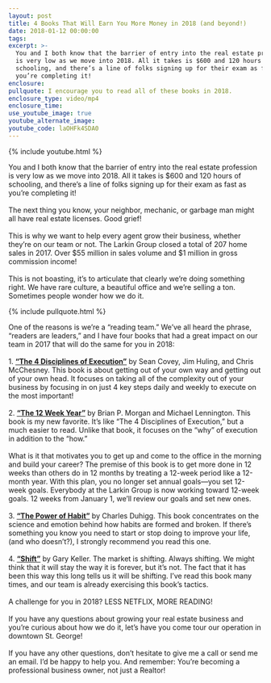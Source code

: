 ```yaml
---
layout: post
title: 4 Books That Will Earn You More Money in 2018 (and beyond!)
date: 2018-01-12 00:00:00
tags:
excerpt: >-
  You and I both know that the barrier of entry into the real estate profession
  is very low as we move into 2018. All it takes is $600 and 120 hours of
  schooling, and there’s a line of folks signing up for their exam as fast as
  you’re completing it!
enclosure:
pullquote: I encourage you to read all of these books in 2018.
enclosure_type: video/mp4
enclosure_time:
use_youtube_image: true
youtube_alternate_image:
youtube_code: laOHFk4SDA0
---
```



{% include youtube.html %}

You and I both know that the barrier of entry into the real estate profession is very low as we move into 2018. All it takes is $600 and 120 hours of schooling, and there’s a line of folks signing up for their exam as fast as you’re completing it!<br><br>The next thing you know, your neighbor, mechanic, or garbage man might all have real estate licenses. Good grief!<br><br>This is why we want to help every agent grow their business, whether they’re on our team or not. The Larkin Group closed a total of 207 home sales in 2017. Over $55 million in sales volume and $1 million in gross commission income!&nbsp;<br><br>This is not boasting, it’s to articulate that clearly we’re doing something right. We have rare culture, a beautiful office and we’re selling a ton. Sometimes people wonder how we do it.

{% include pullquote.html %}

One of the reasons is we’re a “reading team.” We’ve all heard the phrase, “readers are leaders,” and I have four books that had a great impact on our team in 2017 that will do the same for you in 2018:<br><br>1.&nbsp;[**“The 4 Disciplines of Execution”**](https://www.amazon.com/Disciplines-Execution-Achieving-Wildly-Important/dp/1451627068/ref=sr_1_2?s=books&amp;ie=UTF8&amp;qid=1516809782&amp;sr=1-2&amp;keywords=the+4+disciplines+of+execution+by+sean+covey)&nbsp;by Sean Covey, Jim Huling, and Chris McChesney. This book is about getting out of your own way and getting out of your own head. It focuses on taking all of the complexity out of your business by focusing in on just 4 key steps daily and weekly to execute on the most important! &nbsp;<br><br>2.&nbsp;[**“The 12 Week Year”**](https://www.amazon.com/12-Week-Year-Others-Months/dp/1118509234/ref=sr_1_1?s=books&amp;ie=UTF8&amp;qid=1516809855&amp;sr=1-1&amp;keywords=the+12+week+year+by+brian+p.+moran)&nbsp;by Brian P. Morgan and Michael Lennington. This book is my new favorite. It’s like “The 4 Disciplines of Execution,” but a much easier to read. Unlike that book, it focuses on the “why” of execution in addition to the “how.”&nbsp;<br><br>What is it that motivates you to get up and come to the office in the morning and build your career? The premise of this book is to get more done in 12 weeks than others do in 12 months by treating a 12-week period like a 12-month year. With this plan, you no longer set annual goals—you set 12-week goals. Everybody at the Larkin Group is now working toward 12-week goals. 12 weeks from January 1, we’ll review our goals and set new ones.&nbsp;<br><br>3.&nbsp;[**“The Power of Habit”**](https://www.amazon.com/Power-Habit-Business-Charles-2012-02-28/dp/B01LXU7KHG/ref=sr_1_4?s=books&amp;ie=UTF8&amp;qid=1516809898&amp;sr=1-4&amp;keywords=the+power+of+habit+by+charles+duhigg)&nbsp;by Charles Duhigg. This book concentrates on the science and emotion behind how habits are formed and broken. If there’s something you know you need to start or stop doing to improve your life, (and who doesn’t?), I strongly recommend you read this one.&nbsp;<br><br>4.&nbsp;[**“Shift”**](https://www.amazon.com/Shift-Estate-Agents-Tackle-Tough/dp/0071605266/ref=sr_1_1?s=books&amp;ie=UTF8&amp;qid=1516810004&amp;sr=1-1&amp;keywords=shift+by+gary+keller)&nbsp;by Gary Keller. The market is shifting. Always shifting. We might think that it will stay the way it is forever, but it’s not. The fact that it has been this way this long tells us it will be shifting. I’ve read this book many times, and our team is already exercising this book’s tactics.<br><br>A challenge for you in 2018? LESS NETFLIX, MORE READING!&nbsp;<br><br>If you have any questions about growing your real estate business and you’re curious about how we do it, let’s have you come tour our operation in downtown St. George!<br><br>If you have any other questions, don’t hesitate to give me a call or send me an email. I’d be happy to help you. And remember: You’re becoming a professional business owner, not just a Realtor!&nbsp;